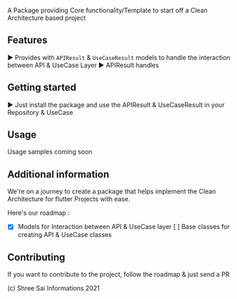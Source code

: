 A Package providing Core functionality/Template to start off a Clean Architecture based project

## Features

► Provides with `APIResult` & `UseCaseResult` models to handle the interaction between API & UseCase Layer ► APIResult handles

## Getting started

► Just install the package and use the APIResult & UseCaseResult in your Repository & UseCase

## Usage

Usage samples coming soon

## Additional information

We're on a journey to create a package that helps implement the Clean Architecture for flutter Projects with ease.

Here's our roadmap :

- [x] Models for Interaction between API & UseCase layer
  [ ] Base classes for creating API & UseCase classes

## Contributing

If you want to contribute to the project, follow the roadmap & just send a PR

(c) Shree Sai Informations 2021